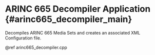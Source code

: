# ARINC 665 Decompiler Application {#arinc665_decompiler_main}

Decompiles ARINC 665 Media Sets and creates an associated XML Configuration 
file.

@ref arinc665_decompiler.cpp
